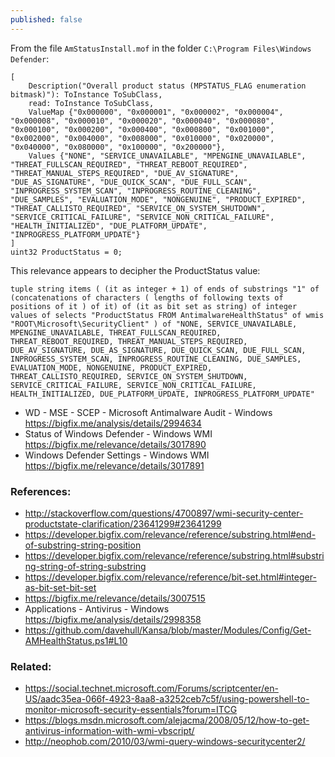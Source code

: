 ```yaml
---
published: false
---
```


From the file `AmStatusInstall.mof` in the folder `C:\Program Files\Windows Defender`:

    [
        Description("Overall product status (MPSTATUS_FLAG enumeration bitmask)"): ToInstance ToSubClass,
        read: ToInstance ToSubClass,
        ValueMap {"0x000000", "0x000001", "0x000002", "0x000004", "0x000008", "0x000010", "0x000020", "0x000040", "0x000080", "0x000100", "0x000200", "0x000400", "0x000800", "0x001000", "0x002000", "0x004000", "0x008000", "0x010000", "0x020000", "0x040000", "0x080000", "0x100000", "0x200000"},
        Values {"NONE", "SERVICE_UNAVAILABLE", "MPENGINE_UNAVAILABLE", "THREAT_FULLSCAN_REQUIRED", "THREAT_REBOOT_REQUIRED", "THREAT_MANUAL_STEPS_REQUIRED", "DUE_AV_SIGNATURE", "DUE_AS_SIGNATURE", "DUE_QUICK_SCAN", "DUE_FULL_SCAN", "INPROGRESS_SYSTEM_SCAN", "INPROGRESS_ROUTINE_CLEANING", "DUE_SAMPLES", "EVALUATION_MODE", "NONGENUINE", "PRODUCT_EXPIRED", "THREAT_CALLISTO_REQUIRED", "SERVICE_ON_SYSTEM_SHUTDOWN", "SERVICE_CRITICAL_FAILURE", "SERVICE_NON_CRITICAL_FAILURE", "HEALTH_INITIALIZED", "DUE_PLATFORM_UPDATE", "INPROGRESS_PLATFORM_UPDATE"}
    ] 
    uint32 ProductStatus = 0;

This relevance appears to decipher the ProductStatus value:

    tuple string items ( (it as integer + 1) of ends of substrings "1" of (concatenations of characters ( lengths of following texts of positions of it ) of it) of (it as bit set as string) of integer values of selects "ProductStatus FROM AntimalwareHealthStatus" of wmis "ROOT\Microsoft\SecurityClient" ) of "NONE, SERVICE_UNAVAILABLE, MPENGINE_UNAVAILABLE, THREAT_FULLSCAN_REQUIRED, THREAT_REBOOT_REQUIRED, THREAT_MANUAL_STEPS_REQUIRED, DUE_AV_SIGNATURE, DUE_AS_SIGNATURE, DUE_QUICK_SCAN, DUE_FULL_SCAN, INPROGRESS_SYSTEM_SCAN, INPROGRESS_ROUTINE_CLEANING, DUE_SAMPLES, EVALUATION_MODE, NONGENUINE, PRODUCT_EXPIRED, THREAT_CALLISTO_REQUIRED, SERVICE_ON_SYSTEM_SHUTDOWN, SERVICE_CRITICAL_FAILURE, SERVICE_NON_CRITICAL_FAILURE, HEALTH_INITIALIZED, DUE_PLATFORM_UPDATE, INPROGRESS_PLATFORM_UPDATE"

- WD - MSE - SCEP - Microsoft Antimalware Audit - Windows https://bigfix.me/analysis/details/2994634
- Status of Windows Defender - Windows WMI https://bigfix.me/relevance/details/3017890
- Windows Defender Settings - Windows WMI https://bigfix.me/relevance/details/3017891

### References:
- http://stackoverflow.com/questions/4700897/wmi-security-center-productstate-clarification/23641299#23641299
- https://developer.bigfix.com/relevance/reference/substring.html#end-of-substring-string-position
- https://developer.bigfix.com/relevance/reference/substring.html#substring-string-of-string-substring
- https://developer.bigfix.com/relevance/reference/bit-set.html#integer-as-bit-set-bit-set
- https://bigfix.me/relevance/details/3007515
- Applications - Antivirus - Windows https://bigfix.me/analysis/details/2998358
- https://github.com/davehull/Kansa/blob/master/Modules/Config/Get-AMHealthStatus.ps1#L10

### Related:
- https://social.technet.microsoft.com/Forums/scriptcenter/en-US/aadc35ea-066f-4923-8aa8-a3252ceb7c5f/using-powershell-to-monitor-microsoft-security-essentials?forum=ITCG
- https://blogs.msdn.microsoft.com/alejacma/2008/05/12/how-to-get-antivirus-information-with-wmi-vbscript/
- http://neophob.com/2010/03/wmi-query-windows-securitycenter2/
